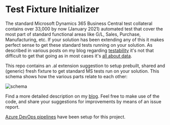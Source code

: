 # Test Fixture Initializer
The standard Microsoft Dynamics 365 Business Central test collateral contains over 33,000 by now (January 2021) automated test that cover the most part of standard functional areas like G/L, Sales, Purchase, Manufacturing, etc. If your solution has been extending any of this it makes perfect sense to get these standard tests running on your solution. As described in various posts on my blog regarding [testability](http://dynamicsuser.net/tags/testability) it's not that difficult to get that going as in most cases it's [all about data](https://dynamicsuser.net/nav/b/vanvugt/posts/let-s-talk-about-text-fixture-and-how-to-profit-from-this-with-the-ms-nav-test-toolkit).

This repo contains an .al extension suggestion to setup prebuilt, shared and (generic) fresh fixture to get standard MS tests run on your solution. This schema shows how the various parts relate to each other:

![schema](https://github.com/fluxxus-nl/TestFixtureInitializer/blob/master/Images/Test%20Fixture%20Initializer%20FlowChart.jpg) 

Find a more detailed description on my [blog](https://dynamicsuser.net/nav/b/vanvugt/posts/test-fixture-initializer).
Feel free to make use of the code, and share your suggestions for improvements by means of an issue report.

[Azure DevOps pipelines](https://dev.azure.com/fluxxus-nl/TestFixtureInitializer/) have been setup for this project.
